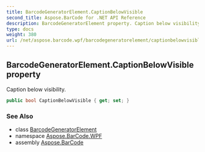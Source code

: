 ```yaml
---
title: BarcodeGeneratorElement.CaptionBelowVisible
second_title: Aspose.BarCode for .NET API Reference
description: BarcodeGeneratorElement property. Caption below visibility
type: docs
weight: 380
url: /net/aspose.barcode.wpf/barcodegeneratorelement/captionbelowvisible/
---
```

## BarcodeGeneratorElement.CaptionBelowVisible property

Caption below visibility.

```csharp
public bool CaptionBelowVisible { get; set; }
```

### See Also

* class [BarcodeGeneratorElement](../)
* namespace [Aspose.BarCode.WPF](../../../aspose.barcode.wpf/)
* assembly [Aspose.BarCode](../../../)


